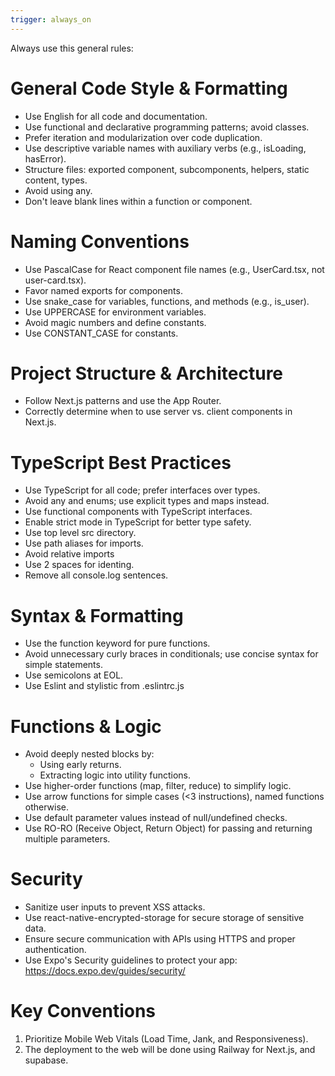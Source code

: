```yaml
---
trigger: always_on
---
```


Always use this general rules:

# General Code Style & Formatting
- Use English for all code and documentation.
- Use functional and declarative programming patterns; avoid classes.
- Prefer iteration and modularization over code duplication.
- Use descriptive variable names with auxiliary verbs (e.g., isLoading, hasError).
- Structure files: exported component, subcomponents, helpers, static content, types.
- Avoid using any.
- Don't leave blank lines within a function or component.

# Naming Conventions
- Use PascalCase for React component file names (e.g., UserCard.tsx, not user-card.tsx).
- Favor named exports for components.
- Use snake_case for variables, functions, and methods (e.g., is_user).
- Use UPPERCASE for environment variables.
- Avoid magic numbers and define constants.
- Use CONSTANT_CASE for constants.

# Project Structure & Architecture
- Follow Next.js patterns and use the App Router.
- Correctly determine when to use server vs. client components in Next.js.

# TypeScript Best Practices
- Use TypeScript for all code; prefer interfaces over types.
- Avoid any and enums; use explicit types and maps instead.
- Use functional components with TypeScript interfaces.
- Enable strict mode in TypeScript for better type safety.
- Use top level src directory.
- Use path aliases for imports.
- Avoid relative imports
- Use 2 spaces for identing.
- Remove all console.log sentences.

# Syntax & Formatting
- Use the function keyword for pure functions.
- Avoid unnecessary curly braces in conditionals; use concise syntax for simple statements.
- Use semicolons at EOL.
- Use Eslint and stylistic from .eslintrc.js

# Functions & Logic
- Avoid deeply nested blocks by:
  - Using early returns.
  - Extracting logic into utility functions.
- Use higher-order functions (map, filter, reduce) to simplify logic.
- Use arrow functions for simple cases (<3 instructions), named functions otherwise.
- Use default parameter values instead of null/undefined checks.
- Use RO-RO (Receive Object, Return Object) for passing and returning multiple parameters.

# Security
- Sanitize user inputs to prevent XSS attacks.
- Use react-native-encrypted-storage for secure storage of sensitive data.
- Ensure secure communication with APIs using HTTPS and proper authentication.
- Use Expo's Security guidelines to protect your app: https://docs.expo.dev/guides/security/

# Key Conventions
1. Prioritize Mobile Web Vitals (Load Time, Jank, and Responsiveness).
2. The deployment to the web will be done using Railway for Next.js, and supabase.
